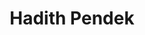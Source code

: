 ---
id: hadith
title: Hadith Pendek
url: https://by.wansaleh.com
thumbnail: https://res.cloudinary.com/wansaleh/image/upload/c_scale,w_600/f_auto/site-v4/projects/hadithshorts-v2.png
tags:
- Education
- Islamic
publishedAt: 2021-12-31T00:00:00.000Z
stack:
- React
- Next.js
description: Collection of simple and easily memorable hadiths by Prophet Muhammad PBUH.
---